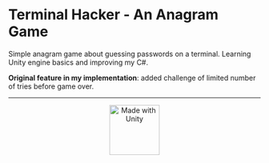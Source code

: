 # Terminal Hacker - An Anagram Game
Simple anagram game about guessing passwords on a terminal. Learning Unity engine basics and improving my C#.

**Original feature in my implementation**: added challenge of limited number of tries before game over.

<hr>
<div align="center"><img src="https://i.imgur.com/xVx3CTh.png" width="100" alt="Made with Unity"></div>
